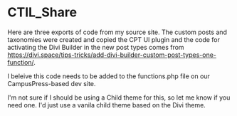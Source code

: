 # CTIL_Share

Here are three exports of code from my source site. The custom posts and taxonomies were created and copied the CPT UI plugin and the code for activating the Divi Builder in the new post types comes from https://divi.space/tips-tricks/add-divi-builder-custom-post-types-one-function/.

I beleive this code needs to be added to the functions.php file on our CampusPress-based dev site.

I'm not sure if I should be using a Child theme for this, so let me know if you need one. I'd just use a vanila child theme based on the Divi theme.
